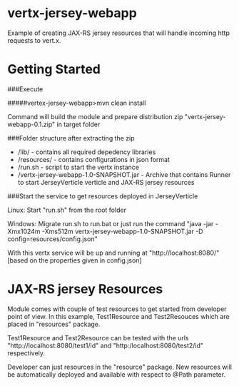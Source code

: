 # vertx-jersey-webapp

Example of creating JAX-RS jersey resources that will handle incoming http requests to vert.x.

# Getting Started

###Execute

#####vertex-jersey-webapp>mvn clean install

Command will build the module and prepare distribution zip  "vertx-jersey-webapp-0.1.zip" in target folder

###Folder structure after extracting the zip

- /lib/ - contains all required depedency libraries
- /resources/ - contains configurations in json format
- /run.sh - script to start the vertx instance
- /vertx-jersey-webapp-1.0-SNAPSHOT.jar - Archive that contains Runner to start JerseyVerticle verticle and JAX-RS jersey resources

###Start the service to get resources deployed in JerseyVerticle

Linux: Start "run.sh" from the root folder

Windows: Migrate run.sh to run.bat or just run the command "java -jar -Xmx1024m -Xms512m vertx-jersey-webapp-1.0-SNAPSHOT.jar -D config=resources/config.json"

With this vertx service will be up and running at "http://localhost:8080/" [based on the properties given in config.json]

# JAX-RS jersey Resources

Module comes with couple of test resources to get started from developer point of view. In this example, Test1Resource and Test2Resouces which are placed in "resources" package.

Test1Resource and Test2Resource can be tested with the urls "http://localhost:8080/test1/id" and "http:/localhost:8080/test2/id" respectively.

Developer can just resources in the "resource" package. New resources will be automatically deployed and available with respect to @Path parameter.

